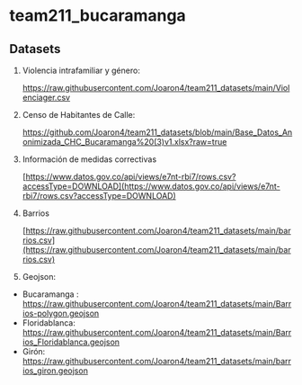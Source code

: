 # team211_bucaramanga

## Datasets

1. Violencia intrafamiliar y  género:

      https://raw.githubusercontent.com/Joaron4/team211_datasets/main/Violenciager.csv

2. Censo de Habitantes de Calle:

      https://github.com/Joaron4/team211_datasets/blob/main/Base_Datos_Anonimizada_CHC_Bucaramanga%20(3)v1.xlsx?raw=true

3. Información de medidas correctivas

      [https://www.datos.gov.co/api/views/e7nt-rbi7/rows.csv?accessType=DOWNLOAD](https://www.datos.gov.co/api/views/e7nt-rbi7/rows.csv?accessType=DOWNLOAD)
      
4. Barrios 

      [https://raw.githubusercontent.com/Joaron4/team211_datasets/main/barrios.csv](https://raw.githubusercontent.com/Joaron4/team211_datasets/main/barrios.csv)

5. Geojson:

 - Bucaramanga : https://raw.githubusercontent.com/Joaron4/team211_datasets/main/Barrios-polygon.geojson
 - Floridablanca: https://raw.githubusercontent.com/Joaron4/team211_datasets/main/Barrios_Floridablanca.geojson
 - Girón: https://raw.githubusercontent.com/Joaron4/team211_datasets/main/barrios_giron.geojson

